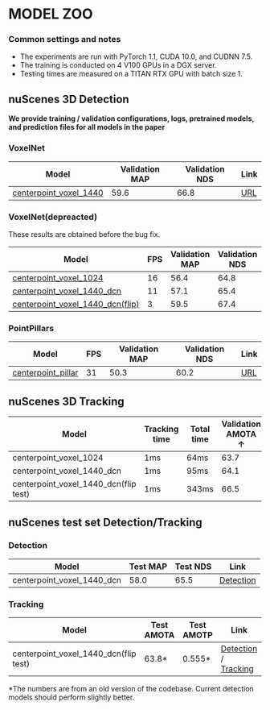 # MODEL ZOO 

### Common settings and notes

- The experiments are run with PyTorch 1.1, CUDA 10.0, and CUDNN 7.5.
- The training is conducted on 4 V100 GPUs in a DGX server. 
- Testing times are measured on a TITAN RTX GPU with batch size 1. 
 
## nuScenes 3D Detection 

**We provide training / validation configurations, logs, pretrained models, and prediction files for all models in the paper**

### VoxelNet 
| Model                 | Validation MAP  | Validation NDS  | Link          |
|-----------------------|-----------------|-----------------|---------------|
| [centerpoint_voxel_1440](voxelnet/nusc_centerpoint_voxelnet_0075voxel_fix_bn_z.py) |59.6  | 66.8 | [URL](https://drive.google.com/drive/folders/1FOfCe9nWQrySUx42PlZyaKWAK2Or0sZQ?usp=sharing)  |



### VoxelNet(depreacted) 

These results are obtained before the bug fix. 

| Model                 | FPS              | Validation MAP  | Validation NDS  | Link          |
|-----------------------|------------------|-----------------|-----------------|---------------|
| [centerpoint_voxel_1024](voxelnet/nusc_centerpoint_voxelnet_01voxel.py) | 16 | 56.4 | 64.8 | [URL](https://drive.google.com/drive/folders/1RyBD23GDfeU4AnRkea2BxlrosbKJmDKW?usp=sharing) |
| [centerpoint_voxel_1440_dcn](voxelnet/nusc_centerpoint_voxelnet_0075voxel_dcn.py) | 11 | 57.1 | 65.4 | [URL](https://drive.google.com/drive/folders/1R7Ny4ia6NksL-FoltQKUtqrCB6DhX3TP?usp=sharing) |
| [centerpoint_voxel_1440_dcn(flip)](voxelnet/nusc_centerpoint_voxelnet_0075voxel_dcn_flip.py) | 3 | 59.5 | 67.4 | [URL](https://drive.google.com/drive/folders/1fAz0Hn8hLdmwYZh_JuMQj69O7uEHAjOh?usp=sharing) |


### PointPillars 

| Model                 | FPS       | Validation MAP  | Validation NDS  | Link          |
|-----------------------|-----------------|-----------------|-----------------|---------------|
| [centerpoint_pillar](pp/nusc_centerpoint_pp_02voxel_two_pfn_10sweep.py) | 31 | 50.3 | 60.2 | [URL](https://drive.google.com/drive/folders/1K_wHrBo6yRSG7H7UUjKI4rPnyEA8HvOp?usp=sharing) |


## nuScenes 3D Tracking 

| Model                 | Tracking time | Total time   | Validation AMOTA ↑ | Validation AMOTP ↓ | Link          |
|-----------------------|-----------|------------------|------------------|-------------------|---------------|
| centerpoint_voxel_1024 | 1ms | 64ms | 63.7 | 0.606  | [URL](https://drive.google.com/drive/folders/19pdribrqU5JyGSmrrvIKQ_ecYIG1QW0t?usp=sharing) |
| centerpoint_voxel_1440_dcn | 1ms | 95ms | 64.1 | 0.596 | [URL](https://drive.google.com/drive/folders/1o030ph0USc2GALIL5goiGsZtmJfzbi1T?usp=sharing) |
| centerpoint_voxel_1440_dcn(flip test) | 1ms | 343ms | 66.5 | 0.567 | [URL](https://drive.google.com/drive/folders/1uU_wXuNikmRorf_rPBbM0UTrW54ztvMs?usp=sharing) |


## nuScenes test set Detection/Tracking
### Detection

| Model                 | Test MAP  | Test NDS  | Link          |
|-----------------------|-----------|-----------|---------------|
| centerpoint_voxel_1440_dcn | 58.0 | 65.5 | [Detection](https://drive.google.com/file/d/10FxIthdrycFMlY8xQCuxzrPWTiDNy3-f/view?usp=sharing) |

### Tracking
| Model                 | Test AMOTA |  Test AMOTP   | Link  |
|-----------------------|------------|---------------|-------|
| centerpoint_voxel_1440_dcn(flip test) | 63.8* | 0.555* | [Detection](https://drive.google.com/file/d/1GJzIBJKxg4NVFXF0SeBzmrL87ALuIEx0/view) / [Tracking](https://drive.google.com/file/d/1evPKLwzlJB5QeECCjDWyla-CXzK0F255/view?usp=sharing)|  

*The numbers are from an old version of the codebase. Current detection models should perform slightly better.
